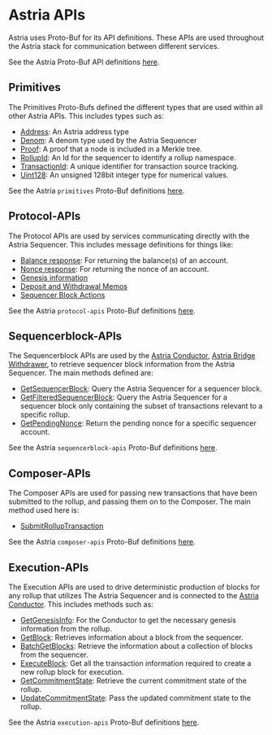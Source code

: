 # Astria APIs

Astria uses Proto-Buf for its API definitions. These APIs are used throughout
the Astria stack for communication between different services.

See the Astria Proto-Buf API definitions [here](https://buf.build/astria).

## Primitives

The Primitives Proto-Bufs defined the different types that are used within all
other Astria APIs. This includes types such as:

- [Address](https://buf.build/astria/primitives/docs/main:astria.primitive.v1#astria.primitive.v1.Address):
  An Astria address type
- [Denom](https://buf.build/astria/primitives/docs/main:astria.primitive.v1#astria.primitive.v1.Denom):
  A denom type used by the Astria Sequencer
- [Proof](https://buf.build/astria/primitives/docs/main:astria.primitive.v1#astria.primitive.v1.Proof):
  A proof that a node is included in a Merkle tree.
- [RollupId](https://buf.build/astria/primitives/docs/main:astria.primitive.v1#astria.primitive.v1.RollupId):
  An Id for the sequencer to identify a rollup namespace.
- [TransactionId](https://buf.build/astria/primitives/docs/main:astria.primitive.v1#astria.primitive.v1.TransactionId):
  A unique identifier for transaction source tracking.
- [Uint128](https://buf.build/astria/primitives/docs/main:astria.primitive.v1#astria.primitive.v1.Uint128):
  An unsigned 128bit integer type for numerical values.

See the Astria `primitives` Proto-Buf definitions
[here](https://buf.build/astria/primitives/docs/main:astria.primitive.v1).

## Protocol-APIs

The Protocol APIs are used by services communicating directly with the Astria
Sequencer. This includes message definitions for things like:

- [Balance
  response](https://buf.build/astria/protocol-apis/docs/main:astria.protocol.accounts.v1#astria.protocol.accounts.v1.BalanceResponse):
  For returning the balance(s) of an account.
- [Nonce
  response](https://buf.build/astria/protocol-apis/docs/main:astria.protocol.accounts.v1#astria.protocol.accounts.v1.NonceResponse):
  For returning the nonce of an account.
- [Genesis
  information](https://buf.build/astria/protocol-apis/docs/main:astria.protocol.genesis.v1)
- [Deposit and Withdrawal
  Memos](https://buf.build/astria/protocol-apis/docs/main:astria.protocol.memos.v1)
- [Sequencer Block
  Actions](https://buf.build/astria/protocol-apis/docs/main:astria.protocol.transaction.v1)

See the Astria `protocol-apis` Proto-Buf definitions
[here](https://buf.build/astria/protocol-apis).

## Sequencerblock-APIs

The Sequencerblock APIs are used by the [Astria
Conductor](https://github.com/astriaorg/astria/tree/main/crates/astria-conductor),
[Astria Bridge
Withdrawer](https://github.com/astriaorg/astria/tree/main/crates/astria-bridge-withdrawer),
to retrieve sequencer block information from the Astria Sequencer. The main
methods defined are:

- [GetSequencerBlock](https://buf.build/astria/sequencerblock-apis/docs/main:astria.sequencerblock.v1#astria.sequencerblock.v1.SequencerService.GetSequencerBlock):
  Query the Astria Sequencer for a sequencer block.
- [GetFilteredSequencerBlock](https://buf.build/astria/sequencerblock-apis/docs/main:astria.sequencerblock.v1#astria.sequencerblock.v1.SequencerService.GetFilteredSequencerBlock):
  Query the Astria Sequencer for a sequencer block only containing the subset of
  transactions relevant to a specific rollup.
- [GetPendingNonce](https://buf.build/astria/sequencerblock-apis/docs/main:astria.sequencerblock.v1#astria.sequencerblock.v1.SequencerService.GetPendingNonce):
  Return the pending nonce for a specific sequencer account.

See the Astria `sequencerblock-apis` Proto-Buf definitions
[here](https://buf.build/astria/sequencerblock-apis/docs/main:astria.sequencerblock.v1).

## Composer-APIs

The Composer APIs are used for passing new transactions that have been submitted
to the rollup, and passing them on to the Composer. The main method used here
is:

- [SubmitRollupTransaction](https://buf.build/astria/composer-apis/docs/main:astria.composer.v1#astria.composer.v1.GrpcCollectorService.SubmitRollupTransaction)

See the Astria `composer-apis` Proto-Buf definitions
[here](https://buf.build/astria/composer-apis/docs/main:astria.composer.v1).

## Execution-APIs

The Execution APIs are used to drive deterministic production of blocks for any
rollup that utilizes The Astria Sequencer and is connected to the [Astria
Conductor](../overview/components/conductor.md). This includes methods such as:

- [GetGenesisInfo](https://buf.build/astria/execution-apis/docs/main:astria.execution.v1#astria.execution.v1.ExecutionService.GetGenesisInfo):
  For the Conductor to get the necessary genesis information from the rollup.
- [GetBlock](https://buf.build/astria/execution-apis/docs/main:astria.execution.v1#astria.execution.v1.ExecutionService.GetBlock):
  Retrieves information about a block from the sequencer.
- [BatchGetBlocks](https://buf.build/astria/execution-apis/docs/main:astria.execution.v1#astria.execution.v1.ExecutionService.BatchGetBlocks):
  Retrieve the information about a collection of blocks from the sequencer.
- [ExecuteBlock](https://buf.build/astria/execution-apis/docs/main:astria.execution.v1#astria.execution.v1.ExecutionService.ExecuteBlock):
  Get all the transaction information required to create a new rollup block for execution.
- [GetCommitmentState](https://buf.build/astria/execution-apis/docs/main:astria.execution.v1#astria.execution.v1.ExecutionService.GetCommitmentState):
  Retrieve the current commitment state of the rollup.
- [UpdateCommitmentState](https://buf.build/astria/execution-apis/docs/main:astria.execution.v1#astria.execution.v1.ExecutionService.UpdateCommitmentState):
  Pass the updated commitment state to the rollup.

See the Astria `execution-apis` Proto-Buf definitions
[here](https://buf.build/astria/execution-apis/docs/main:astria.execution.v1).
